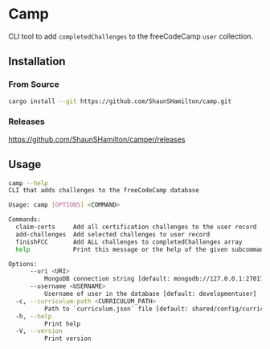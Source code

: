 # Camp

CLI tool to add `completedChallenges` to the freeCodeCamp `user` collection.

## Installation

### From Source

```bash
cargo install --git https://github.com/ShaunSHamilton/camp.git
```

### Releases

https://github.com/ShaunSHamilton/camper/releases

## Usage

```bash
camp --help
CLI that adds challenges to the freeCodeCamp database

Usage: camp [OPTIONS] <COMMAND>

Commands:
  claim-certs     Add all certification challenges to the user record
  add-challenges  Add selected challenges to user record
  finishFCC       Add ALL challenges to completedChallenges array
  help            Print this message or the help of the given subcommand(s)

Options:
      --uri <URI>
          MongoDB connection string [default: mongodb://127.0.0.1:27017]
      --username <USERNAME>
          Username of user in the database [default: developmentuser]
  -c, --curriculum-path <CURRICULUM_PATH>
          Path to `curriculum.json` file [default: shared/config/curriculum.json]
  -h, --help
          Print help
  -V, --version
          Print version
```
